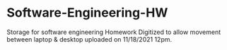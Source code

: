 # Software-Engineering-HW
Storage for software engineering Homework
Digitized to allow movement between laptop & desktop 
uploaded on 11/18/2021 12pm.
